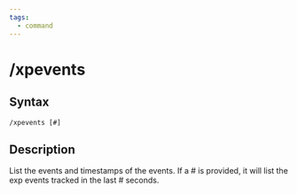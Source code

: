 ```yaml
---
tags:
  - command
---
```


# /xpevents

## Syntax

<!--cmd-syntax-start-->
```eqcommand
/xpevents [#]
```
<!--cmd-syntax-end-->

## Description

<!--cmd-desc-start-->
List the events and timestamps of the events. If a # is provided, it will list the exp events tracked in the last # seconds.
<!--cmd-desc-end-->